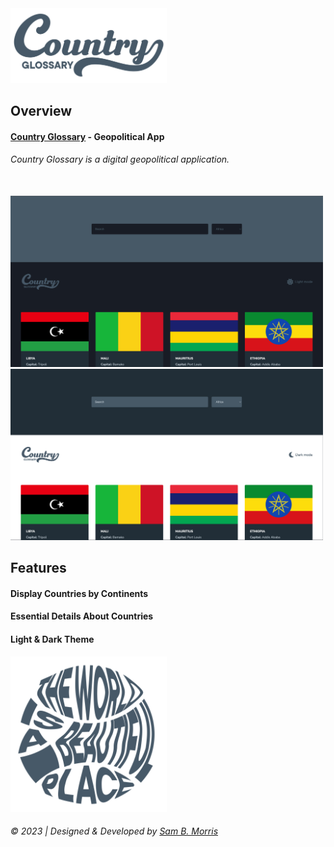 <img src = "./assets/logo-01.png" alt = "Country Glossary Project Logo" width = "250px">

## Overview
#### [Country Glossary](https://github.com/divinestylus/countryGlossary) - Geopolitical App
###### Country Glossary is a digital geopolitical application.

<br>

<img src = "./assets/darkTheme.jpg" alt = "Country Glossary Project Logo" width = "500px">
<img src = "./assets/lightTheme.jpg" alt = "Country Glossary Project Logo" width = "500px">

<br>

## Features
#### Display Countries by Continents
#### Essential Details About Countries
#### Light & Dark Theme

<img src = "./assets/wordmark-02.png" alt = "Country Glossary Project Logo" width = "250px">


###### &copy; 2023 | Designed & Developed by [Sam B. Morris](https://github.com/divinestylus)
